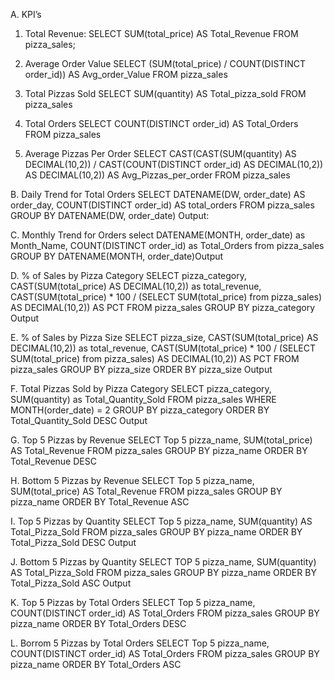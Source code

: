 A. KPI’s
1. Total Revenue:
SELECT SUM(total_price) AS Total_Revenue FROM pizza_sales;
 
2. Average Order Value
SELECT (SUM(total_price) / COUNT(DISTINCT order_id)) AS Avg_order_Value FROM pizza_sales
 
3. Total Pizzas Sold
SELECT SUM(quantity) AS Total_pizza_sold FROM pizza_sales
 
4. Total Orders
SELECT COUNT(DISTINCT order_id) AS Total_Orders FROM pizza_sales
 
5. Average Pizzas Per Order
SELECT CAST(CAST(SUM(quantity) AS DECIMAL(10,2)) / 
CAST(COUNT(DISTINCT order_id) AS DECIMAL(10,2)) AS DECIMAL(10,2))
AS Avg_Pizzas_per_order
FROM pizza_sales
 
B. Daily Trend for Total Orders
SELECT DATENAME(DW, order_date) AS order_day, COUNT(DISTINCT order_id) AS total_orders 
FROM pizza_sales
GROUP BY DATENAME(DW, order_date)
Output:
 
C. Monthly Trend for Orders
select DATENAME(MONTH, order_date) as Month_Name, COUNT(DISTINCT order_id) as Total_Orders
from pizza_sales
GROUP BY DATENAME(MONTH, order_date)Output
 


D. % of Sales by Pizza Category
SELECT pizza_category, CAST(SUM(total_price) AS DECIMAL(10,2)) as total_revenue,
CAST(SUM(total_price) * 100 / (SELECT SUM(total_price) from pizza_sales) AS DECIMAL(10,2)) AS PCT
FROM pizza_sales
GROUP BY pizza_category
Output
 
E. % of Sales by Pizza Size
SELECT pizza_size, CAST(SUM(total_price) AS DECIMAL(10,2)) as total_revenue,
CAST(SUM(total_price) * 100 / (SELECT SUM(total_price) from pizza_sales) AS DECIMAL(10,2)) AS PCT
FROM pizza_sales
GROUP BY pizza_size
ORDER BY pizza_size
Output
 

F. Total Pizzas Sold by Pizza Category
SELECT pizza_category, SUM(quantity) as Total_Quantity_Sold
FROM pizza_sales
WHERE MONTH(order_date) = 2
GROUP BY pizza_category
ORDER BY Total_Quantity_Sold DESC
Output
 
G. Top 5 Pizzas by Revenue
SELECT Top 5 pizza_name, SUM(total_price) AS Total_Revenue
FROM pizza_sales
GROUP BY pizza_name
ORDER BY Total_Revenue DESC
 
H. Bottom 5 Pizzas by Revenue
SELECT Top 5 pizza_name, SUM(total_price) AS Total_Revenue
FROM pizza_sales
GROUP BY pizza_name
ORDER BY Total_Revenue ASC
 
I. Top 5 Pizzas by Quantity
SELECT Top 5 pizza_name, SUM(quantity) AS Total_Pizza_Sold
FROM pizza_sales
GROUP BY pizza_name
ORDER BY Total_Pizza_Sold DESC
Output
 
J. Bottom 5 Pizzas by Quantity
SELECT TOP 5 pizza_name, SUM(quantity) AS Total_Pizza_Sold
FROM pizza_sales
GROUP BY pizza_name
ORDER BY Total_Pizza_Sold ASC
Output
 



K. Top 5 Pizzas by Total Orders
SELECT Top 5 pizza_name, COUNT(DISTINCT order_id) AS Total_Orders
FROM pizza_sales
GROUP BY pizza_name
ORDER BY Total_Orders DESC
 
L. Borrom 5 Pizzas by Total Orders
SELECT Top 5 pizza_name, COUNT(DISTINCT order_id) AS Total_Orders
FROM pizza_sales
GROUP BY pizza_name
ORDER BY Total_Orders ASC
 
